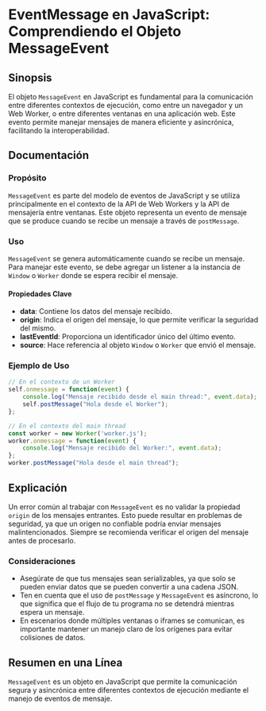 <!--
Meta Description: # EventMessage en JavaScript: Comprendiendo el Objeto MessageEvent ## Sinopsis El objeto `MessageEvent` en JavaScript es fundamental para la comunicac...
Meta Keywords: mensaje, worker, que, del, messageevent
-->

# EventMessage en JavaScript: Comprendiendo el Objeto MessageEvent

## Sinopsis
El objeto `MessageEvent` en JavaScript es fundamental para la comunicación entre diferentes contextos de ejecución, como entre un navegador y un Web Worker, o entre diferentes ventanas en una aplicación web. Este evento permite manejar mensajes de manera eficiente y asincrónica, facilitando la interoperabilidad.

## Documentación

### Propósito
`MessageEvent` es parte del modelo de eventos de JavaScript y se utiliza principalmente en el contexto de la API de Web Workers y la API de mensajería entre ventanas. Este objeto representa un evento de mensaje que se produce cuando se recibe un mensaje a través de `postMessage`.

### Uso
`MessageEvent` se genera automáticamente cuando se recibe un mensaje. Para manejar este evento, se debe agregar un listener a la instancia de `Window` o `Worker` donde se espera recibir el mensaje. 

#### Propiedades Clave
- **data**: Contiene los datos del mensaje recibido.
- **origin**: Indica el origen del mensaje, lo que permite verificar la seguridad del mismo.
- **lastEventId**: Proporciona un identificador único del último evento.
- **source**: Hace referencia al objeto `Window` o `Worker` que envió el mensaje.

### Ejemplo de Uso

```javascript
// En el contexto de un Worker
self.onmessage = function(event) {
    console.log("Mensaje recibido desde el main thread:", event.data);
    self.postMessage("Hola desde el Worker");
};

// En el contexto del main thread
const worker = new Worker('worker.js');
worker.onmessage = function(event) {
    console.log("Mensaje recibido del Worker:", event.data);
};
worker.postMessage("Hola desde el main thread");
```

## Explicación
Un error común al trabajar con `MessageEvent` es no validar la propiedad `origin` de los mensajes entrantes. Esto puede resultar en problemas de seguridad, ya que un origen no confiable podría enviar mensajes malintencionados. Siempre se recomienda verificar el origen del mensaje antes de procesarlo.

### Consideraciones
- Asegúrate de que tus mensajes sean serializables, ya que solo se pueden enviar datos que se pueden convertir a una cadena JSON.
- Ten en cuenta que el uso de `postMessage` y `MessageEvent` es asíncrono, lo que significa que el flujo de tu programa no se detendrá mientras espera un mensaje.
- En escenarios donde múltiples ventanas o iframes se comunican, es importante mantener un manejo claro de los orígenes para evitar colisiones de datos.

## Resumen en una Línea
`MessageEvent` es un objeto en JavaScript que permite la comunicación segura y asincrónica entre diferentes contextos de ejecución mediante el manejo de eventos de mensaje.